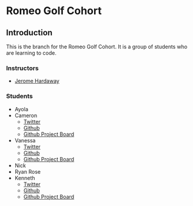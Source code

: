 # Romeo Golf Cohort

## Introduction

This is the branch for the Romeo Golf Cohort. It is a group of students who are learning to code.

### Instructors

- [Jerome Hardaway](https://www.twitter.com/jeromehardaway)

### Students

- Ayola
- Cameron
  - [Twitter](https://twitter.com/Agohige_Tech)
  - [Github](https://github.com/Agohige-Tech)
  - [Github Project Board](https://github.com/users/Agohige-Tech/projects/1)
- Vanessa
  - [Twitter](https://twitter.com/VWithun)
  - [Github](https://github.com/iNeso1984)
  - [Github Project Board](https://github.com/users/iNeso1984/projects/1)
- Nick
- Ryan Rose
- Kenneth
  - [Twitter](https://www.twitter.com/mrdebonairfox)
  - [Github](https://www.github.com/kbrandon19)
  - [Github Project Board](https://github.com/users/kbrandon19/projects/1)
